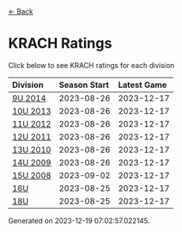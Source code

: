 [<- Back](../readme.md)
# KRACH Ratings
Click below to see KRACH ratings for each division

| Division | Season Start | Latest Game |
| :-- | :-- | :-- |
| [9U 2014](9U-2014-ratings.md) | 2023-08-26 | 2023-12-17 |
| [10U 2013](10U-2013-ratings.md) | 2023-08-26 | 2023-12-17 |
| [11U 2012](11U-2012-ratings.md) | 2023-08-26 | 2023-12-17 |
| [12U 2011](12U-2011-ratings.md) | 2023-08-26 | 2023-12-17 |
| [13U 2010](13U-2010-ratings.md) | 2023-08-26 | 2023-12-17 |
| [14U 2009](14U-2009-ratings.md) | 2023-08-26 | 2023-12-17 |
| [15U 2008](15U-2008-ratings.md) | 2023-09-02 | 2023-12-17 |
| [16U](16U-ratings.md) | 2023-08-25 | 2023-12-17 |
| [18U](18U-ratings.md) | 2023-08-25 | 2023-12-17 |

Generated on 2023-12-19 07:02:57.022145.
